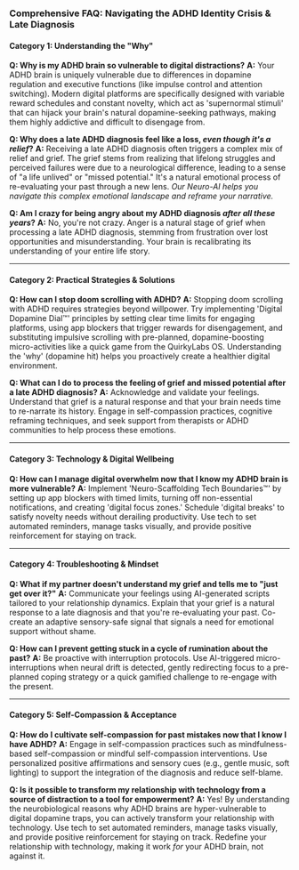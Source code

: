 ### **Comprehensive FAQ: Navigating the ADHD Identity Crisis & Late Diagnosis**

#### **Category 1: Understanding the "Why"**

**Q: Why is my ADHD brain so vulnerable to digital distractions?**
**A:** Your ADHD brain is uniquely vulnerable due to differences in dopamine regulation and executive functions (like impulse control and attention switching). Modern digital platforms are specifically designed with variable reward schedules and constant novelty, which act as 'supernormal stimuli' that can hijack your brain's natural dopamine-seeking pathways, making them highly addictive and difficult to disengage from.

**Q: Why does a late ADHD diagnosis feel like a loss, *even though it's a relief*?**
**A:** Receiving a late ADHD diagnosis often triggers a complex mix of relief and grief. The grief stems from realizing that lifelong struggles and perceived failures were due to a neurological difference, leading to a sense of "a life unlived" or "missed potential." It's a natural emotional process of re-evaluating your past through a new lens. *Our Neuro-AI helps you navigate this complex emotional landscape and reframe your narrative.*

**Q: Am I crazy for being angry about my ADHD diagnosis *after all these years*?**
**A:** No, you're not crazy. Anger is a natural stage of grief when processing a late ADHD diagnosis, stemming from frustration over lost opportunities and misunderstanding. Your brain is recalibrating its understanding of your entire life story.

---
#### **Category 2: Practical Strategies & Solutions**

**Q: How can I stop doom scrolling with ADHD?**
**A:** Stopping doom scrolling with ADHD requires strategies beyond willpower. Try implementing 'Digital Dopamine Dial™' principles by setting clear time limits for engaging platforms, using app blockers that trigger rewards for disengagement, and substituting impulsive scrolling with pre-planned, dopamine-boosting micro-activities like a quick game from the QuirkyLabs OS. Understanding the 'why' (dopamine hit) helps you proactively create a healthier digital environment.

**Q: What can I do to process the feeling of grief and missed potential after a late ADHD diagnosis?**
**A:** Acknowledge and validate your feelings. Understand that grief is a natural response and that your brain needs time to re-narrate its history. Engage in self-compassion practices, cognitive reframing techniques, and seek support from therapists or ADHD communities to help process these emotions.

---
#### **Category 3: Technology & Digital Wellbeing**

**Q: How can I manage digital overwhelm now that I know my ADHD brain is more vulnerable?**
**A:** Implement 'Neuro-Scaffolding Tech Boundaries™' by setting up app blockers with timed limits, turning off non-essential notifications, and creating 'digital focus zones.' Schedule 'digital breaks' to satisfy novelty needs without derailing productivity. Use tech to set automated reminders, manage tasks visually, and provide positive reinforcement for staying on track.

---
#### **Category 4: Troubleshooting & Mindset**

**Q: What if my partner doesn't understand my grief and tells me to "just get over it?"**
**A:** Communicate your feelings using AI-generated scripts tailored to your relationship dynamics. Explain that your grief is a natural response to a late diagnosis and that you're re-evaluating your past. Co-create an adaptive sensory-safe signal that signals a need for emotional support without shame.

**Q: How can I prevent getting stuck in a cycle of rumination about the past?**
**A:** Be proactive with interruption protocols. Use AI-triggered micro-interruptions when neural drift is detected, gently redirecting focus to a pre-planned coping strategy or a quick gamified challenge to re-engage with the present.

---
#### **Category 5: Self-Compassion & Acceptance**

**Q: How do I cultivate self-compassion for past mistakes now that I know I have ADHD?**
**A:** Engage in self-compassion practices such as mindfulness-based self-compassion or mindful self-compassion interventions. Use personalized positive affirmations and sensory cues (e.g., gentle music, soft lighting) to support the integration of the diagnosis and reduce self-blame.

**Q: Is it possible to transform my relationship with technology from a source of distraction to a tool for empowerment?**
**A:** Yes! By understanding the neurobiological reasons why ADHD brains are hyper-vulnerable to digital dopamine traps, you can actively transform your relationship with technology. Use tech to set automated reminders, manage tasks visually, and provide positive reinforcement for staying on track. Redefine your relationship with technology, making it work *for* your ADHD brain, not against it.